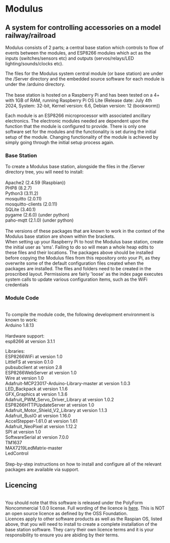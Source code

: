 <h1>Modulus</h1>
<h2>A system for controlling accessories on a model railway/railroad</h2>
<p>
Modulus consists of 2 parts; a central base station which controls to flow of events between the modules, and ESP8266 modules which act as the inputs (switches/sensors etc) and outputs (servos/relays/LED lighting/sounds/clocks etc).
</p>
<p>
The files for the Modulus system central module (or base station) are under the /Server directory and the embedded source software for each module is under the /arduino directory.
<br /><br />
The base station is hosted on a Raspberry Pi and has been tested on a 4+ with 1GB of RAM, running Raspberry Pi OS Lite
(Release date: July 4th 2024, System: 32-bit, Kernel version: 6.6, Debian version: 12 (bookworm))
</p>
<p>
Each module is an ESP8266 microprocessor with associated ancillary electronics. The electronic modules needed are dependent upon the function that the module is configured to provide. There is only one software set for the modules and the functionality is set during the initial setup of the module. Changing functionality of the module is achieved by simply going through the initial setup process again.
<h3>Base Station</h3>
<p>
To create a Modulus base station, alongside the files in the /Server directory tree, you will need to install:
<br /><br />
Apache2 (2.4.59 (Raspbian))<br />
PHP8 (8.2.7)<br />
Python3 (3.11.2)<br />
mosquitto (2.0.11)<br />
mosquitto-clients (2.0.11)<br />
SQLite (3.40.1)<br />
pygame (2.6.0) (under python)<br />
paho-mqtt (2.1.0) (under python)<br />
<br />
The versions of these packages that are known to work in the context of the Modulus base station are shown within the brackets.
<br />
When setting up your Raspberry Pi to host the Modulus base station, create the initial user as 'sms'. Failing to do so will mean a whole heap edits to these files and their locations. The packages above should be installed before copying the Modulus files from this repository onto your Pi, as they overwrite some of the default configuration files created when the packages are installed. The files and folders need to be created in the proscribed layout. Permissions are fairly 'loose' as the index page executes system calls to update various configuration items, such as the WiFi credentials
<br />
<h3>Module Code</h3>
<br />
To compile the module code, the following development environment is known to work:
<br />
Arduino 1.8.13 <br /><br />
Hardware support: <br />
esp8266 at version 3.1.1<br />

Libraries:<br />
ESP8266WiFi at version 1.0 <br /> 
LittleFS at version 0.1.0 <br />
pubsubclient at version 2.8 <br />
ESP8266WebServer at version 1.0 <br />
Wire at version 1.0 <br />
Adafruit-MCP23017-Arduino-Library-master at version 1.0.3 <br />
LED_Backpack at version 1.1.6 <br />
GFX_Graphics at version 1.3.6 <br />
Adafruit_PWM_Servo_Driver_Library at version 1.0.2 <br />
ESP8266HTTPUpdateServer at version 1.0 <br />
Adafruit_Motor_Shield_V2_Library at version 1.1.3 <br />
Adafruit_BusIO at version 1.16.0 <br />
AccelStepper-1.61.0 at version 1.61 <br />
Adafruit_NeoPixel at version 1.12.2 <br />
SPI at version 1.0 <br />
SoftwareSerial at version 7.0.0 <br />
TM1637 <br />
MAX7219LedMatrix-master <br />
LedControl <br />
<br />
Step-by-step instructions on how to install and configure all of the relevant packages are available via support.
<h2>Licencing</h2>
<br />
You should note that this software is released under the PolyForm Noncommercial 1.0.0 license. Full wording of the licence is <a href='https://github.com/polyformproject/polyform-licenses/blob/1.0.0/PolyForm-Noncommercial-1.0.0.md'>here</a>. This is NOT an open source licence as defined by the OSS Foundation.
<br />
Licences apply to other software products as well as the Raspian OS, listed above, that you will need to install to create a complete installation of the base station software. They carry their own licence terms and it is your responsibility to ensure you are abiding by their terms.

